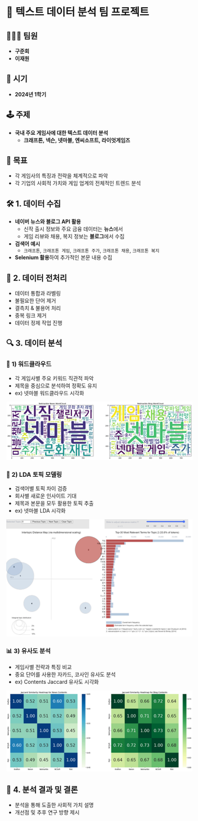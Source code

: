 # 🎯 **텍스트 데이터 분석 팀 프로젝트**

## 🧑‍🤝‍🧑 **팀원**
- **구준회**
- **이재원**

## 📅 **시기**
- **2024년 1학기**

## 🕹️ **주제**
- **국내 주요 게임사에 대한 텍스트 데이터 분석**
  - **크래프톤, 넥슨, 넷마블, 엔씨소프트, 라이엇게임즈**

## 🎯 **목표**
- 각 게임사의 특징과 전략을 체계적으로 파악
- 각 기업의 사회적 가치와 게임 업계의 전체적인 트렌드 분석

## 🛠️ **1. 데이터 수집**

- **네이버 뉴스와 블로그 API 활용**
  - 신작 출시 정보와 주요 금융 데이터는 **뉴스**에서
  - 게임 리뷰와 채용, 복지 정보는 **블로그**에서 수집
- **검색어 예시**
  - `크래프톤`, `크래프톤 게임`, `크래프톤 주가`, `크래프톤 채용`, `크래프톤 복지`
- **Selenium 활용**하여 추가적인 본문 내용 수집

## 🧹 **2. 데이터 전처리**
  
- 데이터 통합과 라벨링
- 불필요한 단어 제거
- 결측치 & 불용어 처리
- 중복 링크 제거
- 데이터 정제 작업 진행

## 🔍 **3. 데이터 분석**

### 🌌 **1) 워드클라우드**
- 각 게임사별 주요 키워드 직관적 파악
- 제목을 중심으로 분석하여 정확도 유지
- ex) 넷마블 워드클라우드 시각화
<img src="Analysis_picture/넷마블_워드클라우드.png" alt="워드클라우드 시각화" width="600"/>

### 🔮 **2) LDA 토픽 모델링**
- 검색어별 토픽 차이 검증
- 회사별 새로운 인사이트 기대
- 제목과 본문을 모두 활용한 토픽 추출
- ex) 넷마블 LDA 시각화
<img src="Analysis_picture/넷마블_LDA.png" alt="LDA 토픽 모델링 시각화" width="600"/>

### 📊 **3) 유사도 분석**
- 게임사별 전략과 특징 비교
- 중요 단어를 사용한 자카드, 코사인 유사도 분석
- ex) Contents Jaccard 유사도 시각화
<img src="Analysis_picture/BODY_자카드유사도.png" alt="유사도 분석 시각화" width="600"/>

## 📝 **4. 분석 결과 및 결론**
- 분석을 통해 도출한 사회적 가치 설명
- 개선점 및 추후 연구 방향 제시

